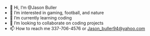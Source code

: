 - 👋 Hi, I’m @Jason Buller
- 👀 I’m interested in gaming, football, and nature
- 🌱 I’m currently learning coding
- 💞️ I’m looking to collaborate on coding projects
- 📫 How to reach me 337-706-4576 or Jason_buller94@yahoo.com

<!---
Jasonbuller94/Jasonbuller94 is a ✨ special ✨ repository because its `README.md` (this file) appears on your GitHub profile.
You can click the Preview link to take a look at your changes.
--->
